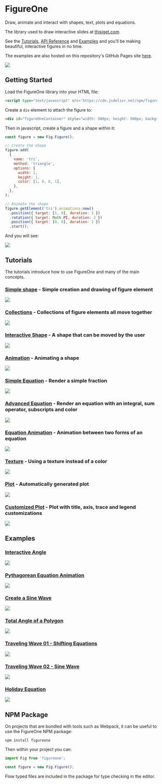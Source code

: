 # FigureOne

Draw, animate and interact with shapes, text, plots and equations.

The library used to draw interactive slides at <a href="https://www.thisiget.com">thisiget.com</a>.

See the [Tutorials](https://github.com/airladon/FigureOne/tree/master/docs/tutorials), [API Reference](https://airladon.github.io/FigureOne/api/) and [Examples](https://github.com/airladon/FigureOne/tree/master/docs/examples) and you'll be making beautiful, interactive figures in no time.

The examples are also hosted on this repository's GitHub Pages site [here](https://airladon.github.io/FigureOne/).

![](./docs/examples/Sine%20Limit/example.gif)

## Getting Started

Load the FigureOne library into your HTML file:

```html
<script type="text/javascript" src='https://cdn.jsdelivr.net/npm/figureone@0.4.0/figureone.min.js'></script>
```

Create a `div` element to attach the figure to:
```html
<div id="figureOneContainer" style="width: 500px; height: 500px; background-color: white;"></div>
```

Then in javascript, create a figure and a shape within it:

```js
const figure = new Fig.Figure();

// Create the shape
figure.add(
  {
    name: 'tri',
    method: 'triangle',
    options: {
      width: 1,
      height: 1,
      color: [1, 0, 0, 1],
    },
  },
);

// Animate the shape
figure.getElement('tri').animations.new()
  .position({ target: [1, 0], duration: 1 })
  .rotation({ target: Math.PI, duration: 2 })
  .position({ target: [0, 0], duration: 1 })
  .start();
```

And you will see:

![](./docs/example.gif)


## Tutorials

The tutorials introduce how to use FigureOne and many of the main concepts.

### **[Simple shape](https://github.com/airladon/FigureOne/tree/master/docs/tutorials/01%20-%20Shape)** - Simple creation and drawing of figure element

![](docs/tutorials/01%20-%20Shape/example.png)

### **[Collections](https://github.com/airladon/FigureOne/tree/master/docs/tutorials/02%20-%20Collections)** - Collections of figure elements all move together

![](docs/tutorials/02%20-%20Collections/example.gif)

### **[Interactive Shape](https://github.com/airladon/FigureOne/tree/master/docs/tutorials/03%20-%20Interactive%20Shape)** - A shape that can be moved by the user

![](docs/tutorials/03%20-%20Interactive%20Shape/example.gif)

### **[Animation](https://github.com/airladon/FigureOne/tree/master/docs/tutorials/04%20-%20Animation)** - Animating a shape

![](docs/tutorials/04%20-%20Animation/example.gif)

### **[Simple Equation](https://github.com/airladon/FigureOne/tree/master/docs/tutorials/05%20-%20Simple%20Equation)** - Render a simple fraction

![](docs/tutorials/05%20-%20Simple%20Equation/example.png)

### **[Advanced Equation](https://github.com/airladon/FigureOne/tree/master/docs/tutorials/06%20-%20Advanced%20Equation)** - Render an equation with an integral, sum operator, subscripts and color

![](docs/tutorials/06%20-%20Advanced%20Equation/example.png)

### **[Equation Animation](https://github.com/airladon/FigureOne/tree/master/docs/tutorials/07%20-%20Animation%20between%20Equation%20Forms)** - Animation between two forms of an equation

![](docs/tutorials/07%20-%20Animation%20between%20Equation%20Forms/example.gif)

### **[Texture](https://github.com/airladon/FigureOne/tree/master/docs/tutorials/08%20-%20Texture)** - Using a texture instead of a color

![](docs/tutorials/08%20-%20Texture/example.png)

### **[Plot](https://github.com/airladon/FigureOne/tree/master/docs/tutorials/09%20-%20Plot)** - Automatically generated plot

![](docs/tutorials/09%20-%20Plot/example.png)

### **[Customized Plot](https://github.com/airladon/FigureOne/tree/master/docs/tutorials/10%20-%20Customized%20Plot)** - Plot with title, axis, trace and legend customizations

![](docs/tutorials/10%20-%20Customized%20Plot/example.png)


## Examples

### **[Interactive Angle](https://github.com/airladon/FigureOne/tree/master/docs/examples/Interactive%20Angle)**

![](docs/examples/Interactive%20Angle/example.gif)

### **[Pythagorean Equation Animation](https://github.com/airladon/FigureOne/tree/master/docs/examples/Pythagorean%20Theorem)**

![](docs/examples/Pythagorean%20Theorem/example.gif)

### **[Create a Sine Wave](https://github.com/airladon/FigureOne/tree/master/docs/examples/Sine%20Wave)**

![](docs/examples/Sine%20Wave/example.gif)

### **[Total Angle of a Polygon](https://github.com/airladon/FigureOne/tree/master/docs/examples/Total%20Angle%20of%20a%20Polygon)**

![](docs/examples/Total%20Angle%20of%20a%20Polygon/example.gif)

### **[Traveling Wave 01 - Shifting Equations](https://github.com/airladon/FigureOne/tree/master/docs/examples/Traveling%20Wave%2001%20-%20Shifting%20Equations)**

![](docs/examples/Traveling%20Wave%2001%20-%20Shifting%20Equations/example.gif)

### **[Traveling Wave 02 - Sine Wave](https://github.com/airladon/FigureOne/tree/master/docs/examples/Traveling%20Wave%2002%20-%20Sine%20Waves)**

![](docs/examples/Traveling%20Wave%2002%20-%20Sine%20Waves/example.gif)

### **[Holiday Equation](https://github.com/airladon/FigureOne/tree/master/docs/examples/Holiday%20Equation)**

![](docs/examples/Holiday%20Equation/example.gif)


## NPM Package

On projects that are bundled with tools such as Webpack, it can be useful to use the FigureOne NPM package:

`npm install figureone`

Then within your project you can:

```js
import Fig from 'figureone';

const figure = new Fig.Figure();
```

Flow typed files are included in the package for type checking in the editor.

